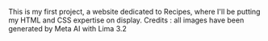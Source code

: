This is my first project, a website dedicated to Recipes, where I'll be putting my HTML and CSS expertise on display.
Credits :
all images have been generated by Meta AI with Lima 3.2
